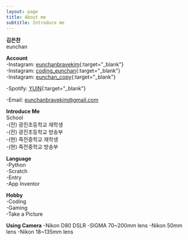 ```yaml
---
layout: page
title: About me
subtitle: Introduce me
---
```


**김은찬**  
eunchan  
  
**Account**  
-Instagram: [eunchanbravekim](https://www.instagram.com/eunchanbravekim/?next=%2F){:target="_blank"}  
-Instagram: [coding_eunchan](https://www.instagram.com/coding_eunchan/?next=%2F){:target="_blank"}  
-Instagram: [eunchan_copy](https://www.instagram.com/eunchan_copy/){:target="_blank"}  
  
-Spotify: [YUIN](https://open.spotify.com/user/314zhc33piwrpoczmyliyt3qnebq){:target="_blank"}  
  
-Email: eunchanbravekim@gmail.com  

**Introduce Me**  
School  
-(전) 광진초등학교 재학생  
-(전) 광진초등학교 방송부  
-(현) 죽전중학교 재학생  
-(현) 죽전중학교 방송부  
  
**Language**  
-Python  
-Scratch  
-Entry  
-App Inventor  
  
**Hobby**  
-Coding  
-Gaming  
-Take a Picture

**Using Camera**
-Nikon D80 DSLR
-SIGMA 70~200mm lens
-Nikon 50mm lens
-Nikon 18~135mm lens

